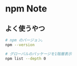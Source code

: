 npm Note
===

## よく使うやつ

```bash
# npm のバージョン。
npm --version

# グローバルのパッケージを1階層表示
npm list --depth 0
```
